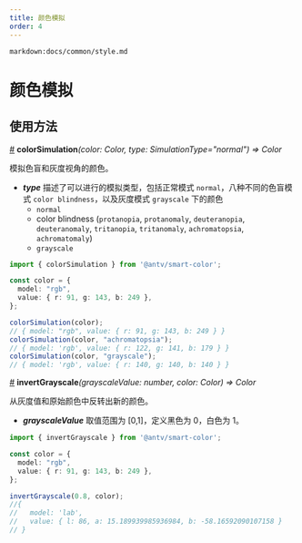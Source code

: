 ```yaml
---
title: 颜色模拟
order: 4
---
```


`markdown:docs/common/style.md`



# 颜色模拟

## 使用方法

<a name="colorSimulation" href="#colorSimulation">#</a> **colorSimulation**<i>(color: Color, type: SimulationType="normal") => Color</i>

模拟色盲和灰度视角的颜色。

* ***type*** 描述了可以进行的模拟类型，包括正常模式 `normal`，八种不同的色盲模式 `color blindness`，以及灰度模式 `grayscale` 下的颜色
  * `normal`
  * color blindness (`protanopia`, `protanomaly`, `deuteranopia`, `deuteranomaly`, `tritanopia`, `tritanomaly`, `achromatopsia`, `achromatomaly`)
  * `grayscale`

```ts
import { colorSimulation } from '@antv/smart-color';

const color = {
  model: "rgb",
  value: { r: 91, g: 143, b: 249 },
}; 

colorSimulation(color); 
// { model: "rgb", value: { r: 91, g: 143, b: 249 } }
colorSimulation(color, "achromatopsia");
// { model: 'rgb', value: { r: 122, g: 141, b: 179 } }
colorSimulation(color, "grayscale");
// { model: 'rgb', value: { r: 140, g: 140, b: 140 } }
```

<a name="invertGrayscale" href="#invertGrayscale">#</a> **invertGrayscale**<i>(grayscaleValue: number, color: Color) => Color</i>

从灰度值和原始颜色中反转出新的颜色。

* ***grayscaleValue*** 取值范围为 [0,1]，定义黑色为 0，白色为 1。

```ts
import { invertGrayscale } from '@antv/smart-color';

const color = {
  model: "rgb",
  value: { r: 91, g: 143, b: 249 },
}; 

invertGrayscale(0.8, color);
//{
//   model: 'lab',
//   value: { l: 86, a: 15.189939985936984, b: -58.16592090107158 }
// }
```


